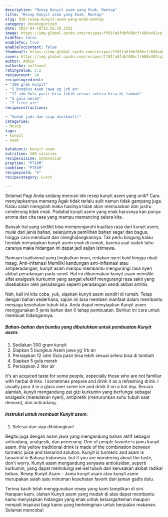 ```yaml
---
description: "Resep Kunyit asem yang Enak, Mantap"
title: "Resep Kunyit asem yang Enak, Mantap"
slug: 928-resep-kunyit-asem-yang-enak-mantap
category: Uncategorized
date: 2023-04-18T15:56:19.325Z
image: https://img-global.cpcdn.com/recipes/ff01fa6fdbf08bcf/680x482cq70/kunyit-asem-foto-resep-utama.jpg
hideToc: false
enableToc: true
enableTocContent: false
thumbnail: https://img-global.cpcdn.com/recipes/ff01fa6fdbf08bcf/680x482cq70/kunyit-asem-foto-resep-utama.jpg
cover: https://img-global.cpcdn.com/recipes/ff01fa6fdbf08bcf/680x482cq70/kunyit-asem-foto-resep-utama.jpg
author: Admin
authorAv: notfound
ratingvalue: 3.2
reviewcount: 24
recipeingredient:
- "300 gram kunyit"
- "5 bungkus Asem jawa yg 1rb an"
- "12 sdm Gula pasir bisa lebih sesuai selera bisa di tambah"
- "5 gula merah"
- "2 liter air"
recipeinstructions:

- "Sudah jadi dan siap dinikmati!"
categories:
- Resep
tags:
- kunyit
- asem

katakunci: kunyit asem 
nutrition: 209 calories
recipecuisine: Indonesian
preptime: "PT10M"
cooktime: "PT55M"
recipeyield: "4"
recipecategory: Lunch

---
```



Selamat Pagi Anda sedang mencari ide resep kunyit asem yang unik? Cara menyiapkannya memang Agak tidak terlalu sulit namun tidak gampang juga. Kalau salah mengolah maka hasilnya tidak akan memuaskan dan justru cenderung tidak enak. Padahal kunyit asem yang enak harusnya kan punya aroma dan cita rasa yang mampu memancing selera kita.


Banyak hal yang sedikit bisa mempengaruhi kualitas rasa dari kunyit asem, mulai dari jenis bahan, selanjutnya pemilihan bahan segar dan bagus, hingga cara membuat dan menghidangkannya. Tak perlu bingung kalau hendak menyiapkan kunyit asem enak di rumah, karena asal sudah tahu caranya maka hidangan ini dapat jadi sajian istimewa.

Ramuan tradisional yang tingkatkan imun, redakan nyeri haid hingga obati maag. Anti-infamasi Memiliki kandungan anti-inflamasi atau antiperadangan, kunyit asam mampu membantu mengurangi rasa nyeri akibat peradangan pada sendi. Hal ini dikarenakan kunyit asam memiliki sifat analgesik kurkumin yang sangat efektif mengurangi rasa sakit yang disebabkan oleh peradangan seperti peradangan sendi akibat artritis.


Nah, kali ini kita coba, yuk, siapkan kunyit asem sendiri di rumah. Tetap dengan bahan sederhana, sajian ini bisa memberi manfaat dalam membantu menjaga kesehatan tubuh kita. Anda dapat menyiapkan Kunyit asem menggunakan 5 jenis bahan dan 0 tahap pembuatan. Berikut ini cara untuk membuat hidangannya.

<!--inarticleads1-->

##### Bahan-bahan dan bumbu yang dibutuhkan untuk pembuatan Kunyit asem:

1. Sediakan 300 gram kunyit
1. Siapkan 5 bungkus Asem jawa yg 1rb an
1. Persiapkan 12 sdm Gula pasir bisa lebih sesuai selera bisa di tambah
1. Siapkan 5 gula merah
1. Persiapkan 2 liter air


It&#39;s an acquired taste for some people, especially those who are not familiar with herbal drinks. I sometimes prepare and drink it as a refreshing drink. I usually pour it in a glass over some ice and drink it on a hot day. Secara alamiah, kunyit mengandung zat gizi kurkumin yang berfungsi sebagai analgesik (meredakan nyeri), antipiretik (menurunkan suhu tubuh saat demam), dan antiradang. 

<!--inarticleads2-->

##### Instruksi untuk membuat Kunyit asem:


1. Selesai dan siap dihidangkan!

Begitu juga dengan asam jawa yang mengandung bahan aktif sebagai antiradang, analgesik, dan penenang. One of people favorite is jamu kunyit asam. this yellow traditional drink is made of the combination between turmeric juice and tamarind solution. Kunyit is turmeric and asam is tamarind in Bahasa Indonesia. but if you are wondering about the taste, don&#39;t worry. Kunyit asam mengandung senyawa antioksidan, seperti kurkumin, yang dapat melindungi sel-sel tubuh dari kerusakan akibat radikal bebas. Resep Kunyit Asam - Jamu kunyit asam atau kunyit asem merupakan salah satu minuman kesehatan favorit dari jaman gadis dulu. 

Terima kasih telah menggunakan resep yang kami tampilkan di sini. Harapan kami, olahan Kunyit asem yang mudah di atas dapat membantu kamu menyiapkan hidangan yang enak untuk keluarga/teman maupun menjadi inspirasi bagi kamu yang berkeinginan untuk berjualan makanan. Selamat mencoba!
